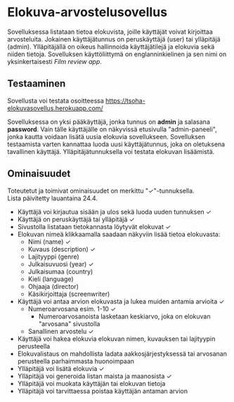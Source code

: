 # Elokuva-arvostelusovellus

Sovelluksessa listataan tietoa elokuvista, joille käyttäjät voivat kirjoittaa arvosteluita. Jokainen käyttäjätunnus on peruskäyttäjä (user) tai ylläpitäjä (admin). Ylläpitäjällä on oikeus hallinnoida käyttäjätilejä ja elokuvia sekä niiden tietoja. Sovelluksen käyttöliittymä on englanninkielinen ja sen nimi on yksinkertaisesti *Film review app*.

## Testaaminen

Sovellusta voi testata osoitteessa https://tsoha-elokuvasovellus.herokuapp.com/  

Sovelluksessa on yksi pääkäyttäjä, jonka tunnus on **admin** ja salasana **password**. Vain tälle käyttäjälle on näkyvissä etusivulla "admin-paneeli", jonka kautta voidaan lisätä uusia elokuvia sovellukseen. Sovelluksen testaamista varten kannattaa luoda uusi käyttäjätunnus, joka on oletuksena tavallinen käyttäjä. Ylläpitäjätunnuksella voi testata elokuvan lisäämistä.

## Ominaisuudet

Toteutetut ja toimivat ominaisuudet on merkittu "✓"-tunnuksella.  
Lista päivitetty lauantaina 24.4.

- Käyttäjä voi kirjautua sisään ja ulos sekä luoda uuden tunnuksen ✓
- Käyttäjä on peruskäyttäjä tai ylläpitäjä ✓
- Sivustolla listataan tietokannasta löytyvät elokuvat ✓
- Elokuvan nimeä klikkaamalla saadaan näkyviin lisää tietoa elokuvasta:
  - Nimi (name) ✓
  - Kuvaus (description) ✓
  - Lajityyppi (genre)
  - Julkaisuvuosi (year) ✓
  - Julkaisumaa (country)
  - Kieli (language)
  - Ohjaaja (director)
  - Käsikirjoittaja (screenwriter)
- Käyttäjä voi antaa arvion elokuvasta ja lukea muiden antamia arvioita ✓
  - Numeroarvosana esim. 1-10 ✓
    - Numeroarvosanoista lasketaan keskiarvo, joka on elokuvan "arvosana" sivustolla
  - Sanallinen arvostelu ✓
- Käyttäjä voi hakea elokuvia elokuvan nimen, kuvauksen tai lajityypin perusteella
- Elokuvalistaus on mahdollista ladata aakkosjärjestyksessä tai arvosanan perusteella parhaimmasta huonoimpaan
- Ylläpitäjä voi lisätä elokuvia ✓
- Ylläpitäjä voi generoida listan maista ja maanosista ✓
- Ylläpitäjä voi muokata käyttäjän tai elokuvan tietoja
- Ylläpitäjä voi tarvittaessa poistaa käyttäjän antaman arvion